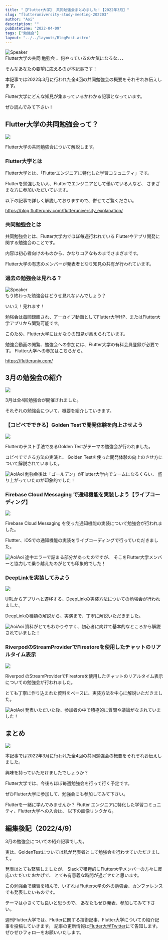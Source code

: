 ```yaml
---
title: "【Flutter大学】 共同勉強会まとめました！【2022年3月】"
slug: "flutteruniversity-study-meeting-202203"
author: "Aoi"
description: ""
pubDatetime: "2022-04-09"
tags: ["勉強会"]
layout: "../../layouts/BlogPost.astro"
---
```


<div class="speech-bubble-container">
  <div class="speech-bubble-avatar">
    <img src="https://blog.flutteruniv.com/wp-content/themes/cocoon-master/images/ojisan.png" alt="Speaker" />
  </div>
  <div class="speech-bubble">
    <div class="speech-bubble-content">
      Flutter大学の共同 勉強会 、何やっているのか気になるな、、、
    </div>
    <div class="speech-bubble-arrow arrow-left"></div>
  </div>
</div>

そんなあなたの要望に応えるのが本記事です！

本記事では2022年3月に行われた全4回の共同勉強会の概要をそれぞれお伝えします。

Flutter大学にどんな知見が集まっているかわかる記事となっています。

ぜひ読んでみて下さい！

## Flutter大学の共同勉強会って？

![](http://blog.flutteruniv.com/wp-content/uploads/2022/03/Meeting-1024x683.jpeg)

Flutter大学の共同勉強会について解説します。

### Flutter大学とは

Flutter大学とは、「Flutterエンジニアに特化した学習コミュニティ」です。

Flutterを勉強したい人、Flutterでエンジニアとして働いている人など、
さまざまな方に参加いただいています。

以下の記事で詳しく解説しておりますので、併せてご覧ください。

https://blog.flutteruniv.com/flutteruniversity_explanation/

### 共同勉強会とは

共同勉強会とは、Flutter大学内でほぼ毎週行われている
Flutterやアプリ開発に関する勉強会のことです。

内容は初心者向けのものから、かなりコアなものまでさまざまです。

Flutter大学の有志のメンバーが発表者となり知見の共有が行われています。

### 過去の勉強会は見れる？

<div class="speech-bubble-container">
  <div class="speech-bubble-avatar">
    <img src="https://blog.flutteruniv.com/wp-content/themes/cocoon-master/images/obasan.png" alt="Speaker" />
  </div>
  <div class="speech-bubble">
    <div class="speech-bubble-content">
      もう終わった勉強会はどうせ見れないんでしょう？
    </div>
    <div class="speech-bubble-arrow arrow-left"></div>
  </div>
</div>

いいえ！見れます！

勉強会は毎回録画され、アーカイブ動画としてFlutter大学HP、またはFlutter大学アプリから閲覧可能です。

このため、Flutter大学にはかなりの知見が蓄えられています。

勉強会動画の閲覧、勉強会への参加には、Flutter大学の有料会員登録が必要です。
Flutter大学への参加はこちらから。

https://flutteruniv.com/

## 3月の勉強会の紹介

![](http://blog.flutteruniv.com/wp-content/uploads/2022/03/meeting2-1024x683.jpeg)

3月は全4回勉強会が開催されました。

それぞれの勉強会について、概要を紹介していきます。

### 【コピペでできる】Golden Testで開発体験を向上させよう

![](https://blog.flutteruniv.com/wp-content/uploads/2022/04/20220402_golden.png)

Flutterのテスト手法であるGolden Testがテーマの勉強会が行われました。

コピペでできる方法の実演と、
Golden Testを使った開発体験の向上のさせ方について解説されていました。

![Aoi](https://blog.flutteruniv.com/wp-content/themes/cocoon-master/images/b-man.png)Aoi
勉強会後は「ゴールデン」がFlutter大学内でミームになるくらい、
盛り上がっていたのが印象的でした！

### Firebase Cloud Messaging で通知機能を実装しよう【ライブコーディング】

![](https://blog.flutteruniv.com/wp-content/uploads/2022/04/20220402_push.png)

Firebase Cloud Messaging を使った通知機能の実装について勉強会が行われました。

Fluttter、iOSでの通知機能の実装をライブコーディングで行っていただきました。

![Aoi](https://blog.flutteruniv.com/wp-content/themes/cocoon-master/images/b-man.png)Aoi
途中エラーで詰まる部分があったのですが、
そこをFlutter大学メンバーと協力して乗り越えたのがとても印象的でした！

### DeepLinkを実装してみよう

![](https://blog.flutteruniv.com/wp-content/uploads/2022/04/20220402_deeplink.png)

URLからアプリへと遷移する、DeepLinkの実装方法についての勉強会が行われました。

DeepLinkの種類の解説から、実演まで、丁寧に解説いただきました。

![Aoi](https://blog.flutteruniv.com/wp-content/themes/cocoon-master/images/b-man.png)Aoi
資料がとてもわかりやすく、初心者に向けて基本的なところから解説されていました！

### RiverpodのStreamProviderでFirestoreを使用したチャットのリアルタイム表示

![](https://blog.flutteruniv.com/wp-content/uploads/2022/04/20220402_stream.png)

Riverpod のStreamProviderでFirestoreを使用したチャットのリアルタイム表示についての勉強会が行われました。

とても丁寧に作り込まれた資料をベースに、実装方法を中心に解説いただきました。

![Aoi](https://blog.flutteruniv.com/wp-content/themes/cocoon-master/images/b-man.png)Aoi
発表いただいた後、参加者の中で積極的に質問や議論がなされていました！

## まとめ

![](http://blog.flutteruniv.com/wp-content/uploads/2022/03/meeting3-1024x683.jpeg)

本記事では2022年3月に行われた全4回の共同勉強会の概要をそれぞれお伝えしました。

興味を持っていただけましたでしょうか？

Flutter大学では、今後もほぼ毎週勉強会を行って行く予定です。

ぜひFlutter大学に参加して、勉強会にも参加してみて下さい。

Flutterを一緒に学んでみませんか？
Flutter エンジニアに特化した学習コミュニティ、Flutter大学への入会は、
以下の画像リンクから。

## 編集後記（2022/4/9）

3月の勉強会についての紹介記事でした。

実は、GoldenTestについては私が発表者として勉強会を行わせていただきました。

発表はとても緊張しましたが、
Slackで積極的にFlutter大学メンバーの方々に反応いただいたおかげで、
とても有意義な時間が過ごせたと思います。

この勉強会で練習を積んで、いずれはFlutter大学の外の勉強会、カンファレンスでも発表したいものです。

テーマは小さくても良いと思うので、
あなたもぜひ発表、参加してみて下さい。

週刊Flutter大学では、Flutterに関する技術記事、Flutter大学についての紹介記事を投稿していきます。
記事の更新情報は[Flutter大学Twitter](https://twitter.com/FlutterUniv)にて告知します。
ぜひぜひフォローをお願いいたします。